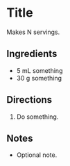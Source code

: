 Title
=====

Makes N servings.

Ingredients
-----------
* 5 mL something
* 30 g something

Directions
----------
1. Do something.

Notes
-----
* Optional note.

